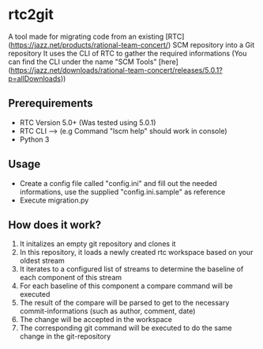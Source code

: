 # rtc2git
A tool made for migrating code from an existing [RTC] (https://jazz.net/products/rational-team-concert/) SCM repository into a Git repository
It uses the CLI of RTC to gather the required informations (You can find the CLI under the name "SCM Tools" [here] (https://jazz.net/downloads/rational-team-concert/releases/5.0.1?p=allDownloads))

## Prerequirements
<ul>
<li> RTC Version 5.0+ (Was tested using 5.0.1) </li> 
<li> RTC CLI --> (e.g Command "lscm help" should work in console) </li>
<li> Python 3 </li>
</ul>

## Usage
<ul>
<li>Create a config file called "config.ini" and fill out the needed informations, use the supplied "config.ini.sample" as reference</li>
<li>Execute migration.py</li>
</ul>

## How does it work?
<ol>
<li>It initalizes an empty git repository and clones it</li>
<li>In this repository, it loads a newly created rtc workspace based on your oldest stream</li>
<li>It iterates to a configured list of streams to determine the baseline of each component of this stream</li>
<li>For each baseline of this component a compare command will be executed</li>
<li>The result of the compare will be parsed to get to the necessary commit-informations (such as author, comment, date)</li>
<li>The change will be accepted in the workspace</li>
<li>The corresponding git command will be executed to do the same change in the git-repository</li>
</ol>

